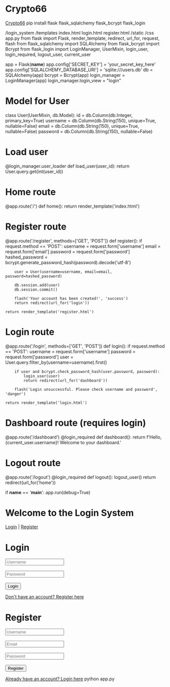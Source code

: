 # Crypto66
<a href="https://www.example.com">Crypto66</a>
pip install flask flask_sqlalchemy flask_bcrypt flask_login

/login_system
    /templates
        index.html
        login.html
        register.html
    /static
        /css
    app.py
from flask import Flask, render_template, redirect, url_for, request, flash
from flask_sqlalchemy import SQLAlchemy
from flask_bcrypt import Bcrypt
from flask_login import LoginManager, UserMixin, login_user, login_required, logout_user, current_user

app = Flask(__name__)
app.config['SECRET_KEY'] = 'your_secret_key_here'
app.config['SQLALCHEMY_DATABASE_URI'] = 'sqlite:///users.db'
db = SQLAlchemy(app)
bcrypt = Bcrypt(app)
login_manager = LoginManager(app)
login_manager.login_view = "login"

# Model for User
class User(UserMixin, db.Model):
    id = db.Column(db.Integer, primary_key=True)
    username = db.Column(db.String(150), unique=True, nullable=False)
    email = db.Column(db.String(150), unique=True, nullable=False)
    password = db.Column(db.String(150), nullable=False)

# Load user
@login_manager.user_loader
def load_user(user_id):
    return User.query.get(int(user_id))

# Home route
@app.route('/')
def home():
    return render_template('index.html')

# Register route
@app.route('/register', methods=['GET', 'POST'])
def register():
    if request.method == 'POST':
        username = request.form['username']
        email = request.form['email']
        password = request.form['password']
        hashed_password = bcrypt.generate_password_hash(password).decode('utf-8')

        user = User(username=username, email=email, password=hashed_password)

        db.session.add(user)
        db.session.commit()

        flash('Your account has been created!', 'success')
        return redirect(url_for('login'))

    return render_template('register.html')

# Login route
@app.route('/login', methods=['GET', 'POST'])
def login():
    if request.method == 'POST':
        username = request.form['username']
        password = request.form['password']
        user = User.query.filter_by(username=username).first()

        if user and bcrypt.check_password_hash(user.password, password):
            login_user(user)
            return redirect(url_for('dashboard'))

        flash('Login unsuccessful. Please check username and password', 'danger')

    return render_template('login.html')

# Dashboard route (requires login)
@app.route('/dashboard')
@login_required
def dashboard():
    return f'Hello, {current_user.username}! Welcome to your dashboard.'

# Logout route
@app.route('/logout')
@login_required
def logout():
    logout_user()
    return redirect(url_for('home'))

if __name__ == '__main__':
    app.run(debug=True)
<!DOCTYPE html>
<html lang="en">
<head>
    <meta charset="UTF-8">
    <meta name="viewport" content="width=device-width, initial-scale=1.0">
    <title>Home</title>
</head>
<body>
    <h1>Welcome to the Login System</h1>
    <a href="{{ url_for('login') }}">Login</a> | <a href="{{ url_for('register') }}">Register</a>
</body>
</html>
<!DOCTYPE html>
<html lang="en">
<head>
    <meta charset="UTF-8">
    <meta name="viewport" content="width=device-width, initial-scale=1.0">
    <title>Login</title>
</head>
<body>
    <h1>Login</h1>
    <form method="POST">
        <input type="text" name="username" placeholder="Username" required><br><br>
        <input type="password" name="password" placeholder="Password" required><br><br>
        <button type="submit">Login</button>
    </form>
    <a href="{{ url_for('register') }}">Don't have an account? Register here</a>
</body>
</html>
<!DOCTYPE html>
<html lang="en">
<head>
    <meta charset="UTF-8">
    <meta name="viewport" content="width=device-width, initial-scale=1.0">
    <title>Register</title>
</head>
<body>
    <h1>Register</h1>
    <form method="POST">
        <input type="text" name="username" placeholder="Username" required><br><br>
        <input type="email" name="email" placeholder="Email" required><br><br>
        <input type="password" name="password" placeholder="Password" required><br><br>
        <button type="submit">Register</button>
    </form>
    <a href="{{ url_for('login') }}">Already have an account? Login here</a>
</body>
</html>
python app.py
